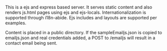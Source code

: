 This is a ejs and express based server. It serves static content and also renders js.html pages using ejs and ejs-locals. Internationalization is supported through i18n-abide. Ejs includes and layouts are supported per examples.

Content is placed in a public directory. If the sampleEmailjs.json is copied to emailjs.json and real credentials added, a POST to /emailjs will result in a contact email being sent.

